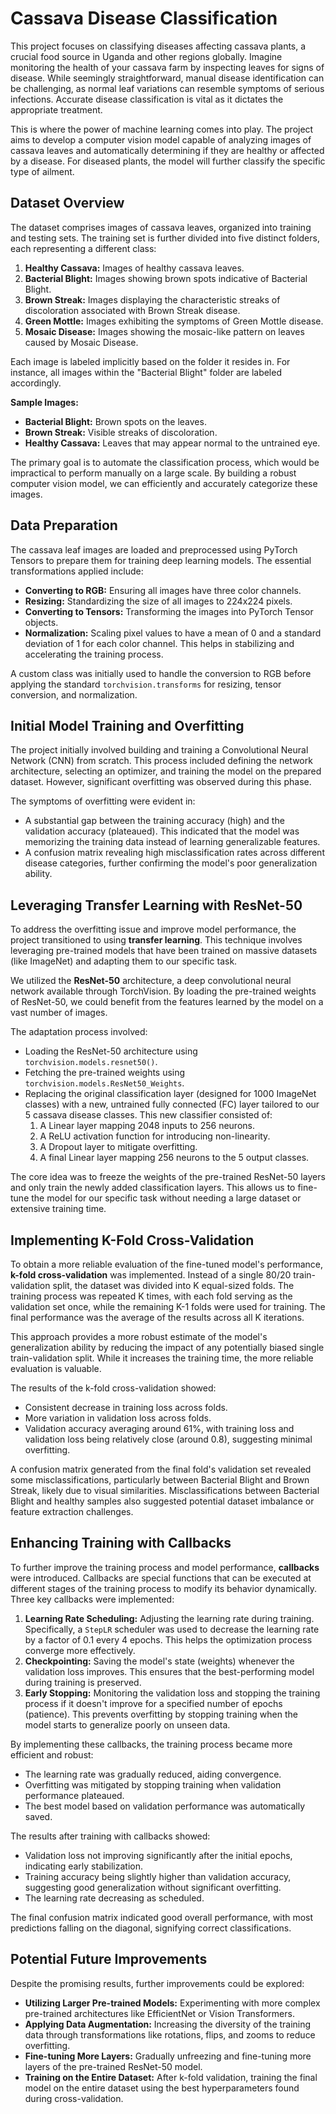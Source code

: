 # Cassava Disease Classification

This project focuses on classifying diseases affecting cassava plants, a crucial food source in Uganda and other regions globally. Imagine monitoring the health of your cassava farm by inspecting leaves for signs of disease. While seemingly straightforward, manual disease identification can be challenging, as normal leaf variations can resemble symptoms of serious infections. Accurate disease classification is vital as it dictates the appropriate treatment.

This is where the power of machine learning comes into play. The project aims to develop a computer vision model capable of analyzing images of cassava leaves and automatically determining if they are healthy or affected by a disease. For diseased plants, the model will further classify the specific type of ailment.

## Dataset Overview

The dataset comprises images of cassava leaves, organized into training and testing sets. The training set is further divided into five distinct folders, each representing a different class:

1.  **Healthy Cassava:** Images of healthy cassava leaves.
2.  **Bacterial Blight:** Images showing brown spots indicative of Bacterial Blight.
3.  **Brown Streak:** Images displaying the characteristic streaks of discoloration associated with Brown Streak disease.
4.  **Green Mottle:** Images exhibiting the symptoms of Green Mottle disease.
5.  **Mosaic Disease:** Images showing the mosaic-like pattern on leaves caused by Mosaic Disease.

Each image is labeled implicitly based on the folder it resides in. For instance, all images within the "Bacterial Blight" folder are labeled accordingly.

**Sample Images:**

* **Bacterial Blight:** Brown spots on the leaves.
* **Brown Streak:** Visible streaks of discoloration.
* **Healthy Cassava:** Leaves that may appear normal to the untrained eye.

The primary goal is to automate the classification process, which would be impractical to perform manually on a large scale. By building a robust computer vision model, we can efficiently and accurately categorize these images.

## Data Preparation

The cassava leaf images are loaded and preprocessed using PyTorch Tensors to prepare them for training deep learning models. The essential transformations applied include:

* **Converting to RGB:** Ensuring all images have three color channels.
* **Resizing:** Standardizing the size of all images to 224x224 pixels.
* **Converting to Tensors:** Transforming the images into PyTorch Tensor objects.
* **Normalization:** Scaling pixel values to have a mean of 0 and a standard deviation of 1 for each color channel. This helps in stabilizing and accelerating the training process.

A custom class was initially used to handle the conversion to RGB before applying the standard `torchvision.transforms` for resizing, tensor conversion, and normalization.

## Initial Model Training and Overfitting

The project initially involved building and training a Convolutional Neural Network (CNN) from scratch. This process included defining the network architecture, selecting an optimizer, and training the model on the prepared dataset. However, significant overfitting was observed during this phase.

The symptoms of overfitting were evident in:

* A substantial gap between the training accuracy (high) and the validation accuracy (plateaued). This indicated that the model was memorizing the training data instead of learning generalizable features.
* A confusion matrix revealing high misclassification rates across different disease categories, further confirming the model's poor generalization ability.

## Leveraging Transfer Learning with ResNet-50

To address the overfitting issue and improve model performance, the project transitioned to using **transfer learning**. This technique involves leveraging pre-trained models that have been trained on massive datasets (like ImageNet) and adapting them to our specific task.

We utilized the **ResNet-50** architecture, a deep convolutional neural network available through TorchVision. By loading the pre-trained weights of ResNet-50, we could benefit from the features learned by the model on a vast number of images.

The adaptation process involved:

* Loading the ResNet-50 architecture using `torchvision.models.resnet50()`.
* Fetching the pre-trained weights using `torchvision.models.ResNet50_Weights`.
* Replacing the original classification layer (designed for 1000 ImageNet classes) with a new, untrained fully connected (FC) layer tailored to our 5 cassava disease classes. This new classifier consisted of:
    1.  A Linear layer mapping 2048 inputs to 256 neurons.
    2.  A ReLU activation function for introducing non-linearity.
    3.  A Dropout layer to mitigate overfitting.
    4.  A final Linear layer mapping 256 neurons to the 5 output classes.

The core idea was to freeze the weights of the pre-trained ResNet-50 layers and only train the newly added classification layers. This allows us to fine-tune the model for our specific task without needing a large dataset or extensive training time.

## Implementing K-Fold Cross-Validation

To obtain a more reliable evaluation of the fine-tuned model's performance, **k-fold cross-validation** was implemented. Instead of a single 80/20 train-validation split, the dataset was divided into K equal-sized folds. The training process was repeated K times, with each fold serving as the validation set once, while the remaining K-1 folds were used for training. The final performance was the average of the results across all K iterations.

This approach provides a more robust estimate of the model's generalization ability by reducing the impact of any potentially biased single train-validation split. While it increases the training time, the more reliable evaluation is valuable.

The results of the k-fold cross-validation showed:

* Consistent decrease in training loss across folds.
* More variation in validation loss across folds.
* Validation accuracy averaging around 61%, with training loss and validation loss being relatively close (around 0.8), suggesting minimal overfitting.

A confusion matrix generated from the final fold's validation set revealed some misclassifications, particularly between Bacterial Blight and Brown Streak, likely due to visual similarities. Misclassifications between Bacterial Blight and healthy samples also suggested potential dataset imbalance or feature extraction challenges.

## Enhancing Training with Callbacks

To further improve the training process and model performance, **callbacks** were introduced. Callbacks are special functions that can be executed at different stages of the training process to modify its behavior dynamically. Three key callbacks were implemented:

1.  **Learning Rate Scheduling:** Adjusting the learning rate during training. Specifically, a `StepLR` scheduler was used to decrease the learning rate by a factor of 0.1 every 4 epochs. This helps the optimization process converge more effectively.
2.  **Checkpointing:** Saving the model's state (weights) whenever the validation loss improves. This ensures that the best-performing model during training is preserved.
3.  **Early Stopping:** Monitoring the validation loss and stopping the training process if it doesn't improve for a specified number of epochs (patience). This prevents overfitting by stopping training when the model starts to generalize poorly on unseen data.

By implementing these callbacks, the training process became more efficient and robust:

* The learning rate was gradually reduced, aiding convergence.
* Overfitting was mitigated by stopping training when validation performance plateaued.
* The best model based on validation performance was automatically saved.

The results after training with callbacks showed:

* Validation loss not improving significantly after the initial epochs, indicating early stabilization.
* Training accuracy being slightly higher than validation accuracy, suggesting good generalization without significant overfitting.
* The learning rate decreasing as scheduled.

The final confusion matrix indicated good overall performance, with most predictions falling on the diagonal, signifying correct classifications.

## Potential Future Improvements

Despite the promising results, further improvements could be explored:

* **Utilizing Larger Pre-trained Models:** Experimenting with more complex pre-trained architectures like EfficientNet or Vision Transformers.
* **Applying Data Augmentation:** Increasing the diversity of the training data through transformations like rotations, flips, and zooms to reduce overfitting.
* **Fine-tuning More Layers:** Gradually unfreezing and fine-tuning more layers of the pre-trained ResNet-50 model.
* **Training on the Entire Dataset:** After k-fold validation, training the final model on the entire dataset using the best hyperparameters found during cross-validation.
